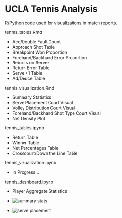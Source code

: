 # UCLA Tennis Analysis

R/Python code used for visualizations in match reports.

tennis_tables.Rmd
- Ace/Double Fault Count
- Approach Shot Table
- Breakpoint Won Proportion
- Forehand/Backhand Error Proportion
- Returns on Serves
- Return Error Table
- Serve +1 Table
- Ad/Deuce Table

tennis_visualization.Rmd
- Summary Statistics
- Serve Placement Court Visual
- Volley Distribution Court Visual
- Forehand/Backhand Shot Type Court Visual
- Net Density Plot

tennis_tables.ipynb
- Return Table
- Winner Table
- Net Percentages Table
- Crosscourt/Down the Line Table

tennis_visualization.ipynb
- In Progress...

tennis_dashboard.ipynb
- Player Aggregate Statistics

- ![summary stats](https://github.com/shiyu-m/UCLA_Tennis_Analysis/assets/79689407/2f4425fe-ebab-4e6c-b78f-4bb3d605430d)
- ![serve placement](https://github.com/shiyu-m/UCLA_Tennis_Analysis/assets/79689407/5e1a3ff2-ff01-4187-bef4-3b28d38317b8)







